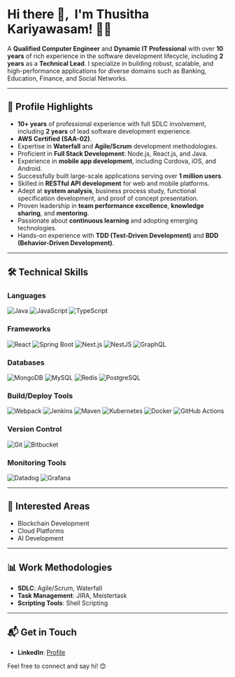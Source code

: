 # Hi there 👋, &nbsp;I'm Thusitha Kariyawasam! 👨‍💻

A **Qualified Computer Engineer** and **Dynamic IT Professional** with over **10 years** of rich experience in the software development lifecycle, including **2 years** as a **Technical Lead**. I specialize in building robust, scalable, and high-performance applications for diverse domains such as Banking, Education, Finance, and Social Networks. 

---

## 🚀 **Profile Highlights**

- **10+ years** of professional experience with full SDLC involvement, including **2 years** of lead software development experience.
- **AWS Certified (SAA-02)**.
- Expertise in **Waterfall** and **Agile/Scrum** development methodologies.
- Proficient in **Full Stack Development**: Node.js, React.js, and Java.
- Experience in **mobile app development**, including Cordova, iOS, and Android.
- Successfully built large-scale applications serving over **1 million users**.
- Skilled in **RESTful API development** for web and mobile platforms.
- Adept at **system analysis**, business process study, functional specification development, and proof of concept presentation.
- Proven leadership in **team performance excellence**, **knowledge sharing**, and **mentoring**.
- Passionate about **continuous learning** and adopting emerging technologies.
- Hands-on experience with **TDD (Test-Driven Development)** and **BDD (Behavior-Driven Development)**.

---

## 🛠️ **Technical Skills**

### **Languages**
![Java](https://img.shields.io/badge/Java-%23ED8B00.svg?style=for-the-badge&logo=java&logoColor=white)
![JavaScript](https://img.shields.io/badge/JavaScript-%23F7DF1E.svg?style=for-the-badge&logo=javascript&logoColor=black)
![TypeScript](https://img.shields.io/badge/TypeScript-%23007ACC.svg?style=for-the-badge&logo=typescript&logoColor=white)

### **Frameworks**
![React](https://img.shields.io/badge/React-%2361DAFB.svg?style=for-the-badge&logo=react&logoColor=black)
![Spring Boot](https://img.shields.io/badge/Spring%20Boot-%236DB33F.svg?style=for-the-badge&logo=spring&logoColor=white)
![Next.js](https://img.shields.io/badge/Next.js-%23000000.svg?style=for-the-badge&logo=next.js&logoColor=white)
![NestJS](https://img.shields.io/badge/NestJS-%23E0234E.svg?style=for-the-badge&logo=nestjs&logoColor=white)
![GraphQL](https://img.shields.io/badge/GraphQL-E10098.svg?style=for-the-badge&logo=graphql&logoColor=white)

### **Databases**
![MongoDB](https://img.shields.io/badge/MongoDB-%2347A248.svg?style=for-the-badge&logo=mongodb&logoColor=white)
![MySQL](https://img.shields.io/badge/MySQL-%2300f.svg?style=for-the-badge&logo=mysql&logoColor=white)
![Redis](https://img.shields.io/badge/Redis-%23DC382D.svg?style=for-the-badge&logo=redis&logoColor=white)
![PostgreSQL](https://img.shields.io/badge/PostgreSQL-%23336791.svg?style=for-the-badge&logo=postgresql&logoColor=white)

### **Build/Deploy Tools**
![Webpack](https://img.shields.io/badge/Webpack-%238DD6F9.svg?style=for-the-badge&logo=webpack&logoColor=black)
![Jenkins](https://img.shields.io/badge/Jenkins-%23D24939.svg?style=for-the-badge&logo=jenkins&logoColor=white)
![Maven](https://img.shields.io/badge/Maven-%23C71A36.svg?style=for-the-badge&logo=apache-maven&logoColor=white)
![Kubernetes](https://img.shields.io/badge/Kubernetes-%23326CE5.svg?style=for-the-badge&logo=kubernetes&logoColor=white)
![Docker](https://img.shields.io/badge/Docker-%232496ED.svg?style=for-the-badge&logo=docker&logoColor=white)
![GitHub Actions](https://img.shields.io/badge/GitHub%20Actions-%232671E5.svg?style=for-the-badge&logo=githubactions&logoColor=white)

### **Version Control**
![Git](https://img.shields.io/badge/Git-%23F05033.svg?style=for-the-badge&logo=git&logoColor=white)
![Bitbucket](https://img.shields.io/badge/Bitbucket-%230047B3.svg?style=for-the-badge&logo=bitbucket&logoColor=white)

### **Monitoring Tools**
![Datadog](https://img.shields.io/badge/Datadog-%234C4D59.svg?style=for-the-badge&logo=datadog&logoColor=white)
![Grafana](https://img.shields.io/badge/Grafana-%23F46800.svg?style=for-the-badge&logo=grafana&logoColor=white)

---

## 🌱 **Interested Areas**
- Blockchain Development
- Cloud Platforms
- AI Development

---

## 📊 **Work Methodologies**
- **SDLC**: Agile/Scrum, Waterfall
- **Task Management**: JIRA, Meistertask
- **Scripting Tools**: Shell Scripting

---

## 📬 **Get in Touch**
- **LinkedIn**: [Profile](https://www.linkedin.com/in/thusitha-kariyawasam-19414280/)

Feel free to connect and say hi! 😊


<!--
**thusithz/thusithz** is a ✨ _special_ ✨ repository because its `README.md` (this file) appears on your GitHub profile.

Here are some ideas to get you started:

- 🔭 I’m currently working on ...
- 🌱 I’m currently learning ...
- 👯 I’m looking to collaborate on ...
- 🤔 I’m looking for help with ...
- 💬 Ask me about ...
- 📫 How to reach me: ...
- 😄 Pronouns: ...
- ⚡ Fun fact: ...
-->
